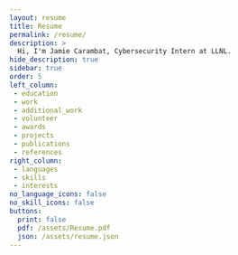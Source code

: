 ```yaml
---
layout: resume
title: Resume
permalink: /resume/
description: >
  Hi, I'm Jamie Carambat, Cybersecurity Intern at LLNL.
hide_description: true
sidebar: true
order: 5
left_column:
 - education
 - work
 - additional_work
 - volunteer
 - awards
 - projects
 - publications
 - references
right_column:
 - languages
 - skills
 - interests
no_language_icons: false
no_skill_icons: false
buttons:
  print: false
  pdf: /assets/Resume.pdf
  json: /assets/resume.json
---
```

